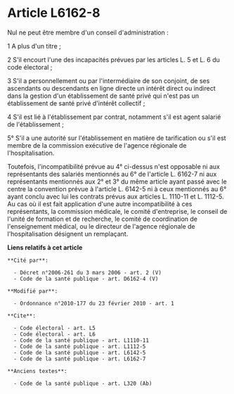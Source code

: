 # Article L6162-8

Nul ne peut être membre d'un conseil d'administration :

1 A plus d'un titre ;

2 S'il encourt l'une des incapacités prévues par les articles L. 5 et L. 6 du code électoral ;

3 S'il a personnellement ou par l'intermédiaire de son conjoint, de ses ascendants ou descendants en ligne directe un intérêt
direct ou indirect dans la gestion d'un établissement de santé privé qui n'est pas un établissement de santé privé d'intérêt
collectif ;

4 S'il est lié à l'établissement par contrat, notamment s'il est agent salarié de l'établissement ;

5° S'il a une autorité sur l'établissement en matière de tarification ou s'il est membre de la commission exécutive de
l'agence régionale de l'hospitalisation.

Toutefois, l'incompatibilité prévue au 4° ci-dessus n'est opposable ni aux représentants des salariés mentionnés au 6° de
l'article L. 6162-7 ni aux représentants mentionnés aux 2° et 3° du même article ayant passé avec le centre la convention
prévue à l'article L. 6142-5 ni à ceux mentionnés au 6° ayant conclu avec lui les contrats prévus aux articles L. 1110-11 et
L. 1112-5. Au cas où il est fait application d'une autre incompatibilité à ces représentants, la commission médicale, le
comité d'entreprise, le conseil de l'unité de formation et de recherche, le comité de coordination de l'enseignement médical,
ou le directeur de l'agence régionale de l'hospitalisation désignent un remplaçant.

**Liens relatifs à cet article**

	**Cité par**:

	  - Décret n°2006-261 du 3 mars 2006 - art. 2 (V)
	  - Code de la santé publique - art. D6162-4 (V)

	**Modifié par**:

	  - Ordonnance n°2010-177 du 23 février 2010 - art. 1

	**Cite**:

	  - Code électoral - art. L5
	  - Code électoral - art. L6
	  - Code de la santé publique - art. L1110-11
	  - Code de la santé publique - art. L1112-5
	  - Code de la santé publique - art. L6142-5
	  - Code de la santé publique - art. L6162-7

	**Anciens textes**:

	  - Code de la santé publique - art. L320 (Ab)
